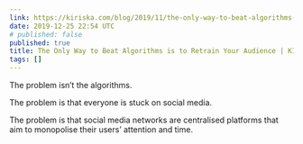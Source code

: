 ```yaml
---
link: https://kiriska.com/blog/2019/11/the-only-way-to-beat-algorithms-is-to-retrain-your-audience/
date: 2019-12-25 22:54 UTC
# published: false
published: true
title: The Only Way to Beat Algorithms is to Retrain Your Audience | KIRISKA.com
tags: []
---
```


The problem isn’t the algorithms.

The problem is that everyone is stuck on social media.

The problem is that social media networks are centralised platforms that aim to monopolise their users’ attention and time.
